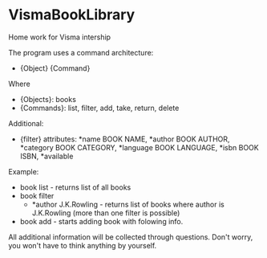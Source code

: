 # VismaBookLibrary

Home work for Visma intership

The program uses a command architecture:

- {Object} {Command}

Where

- {Objects}: books
- {Commands}: list, filter, add, take, return, delete

Additional:

- {filter} attributes: *name BOOK NAME, *author BOOK AUTHOR, *category BOOK CATEGORY, *language BOOK LANGUAGE, *isbn BOOK ISBN, *available

Example:

- book list - returns list of all books
- book filter
    - \*author J.K.Rowling - returns list of books where author is J.K.Rowling (more than one filter is possible)
- book add - starts adding book with folowing info.

All additional information will be collected through questions. Don't worry, you won't have to think anything by yourself.
